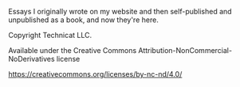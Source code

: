 Essays I originally wrote on my website and then self-published and unpublished as a book, and now they're here.

Copyright Technicat LLC.

Available under the Creative Commons Attribution-NonCommercial-NoDerivatives license

https://creativecommons.org/licenses/by-nc-nd/4.0/
